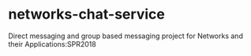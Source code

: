 # networks-chat-service
Direct messaging and group based messaging project for Networks and their Applications:SPR2018
